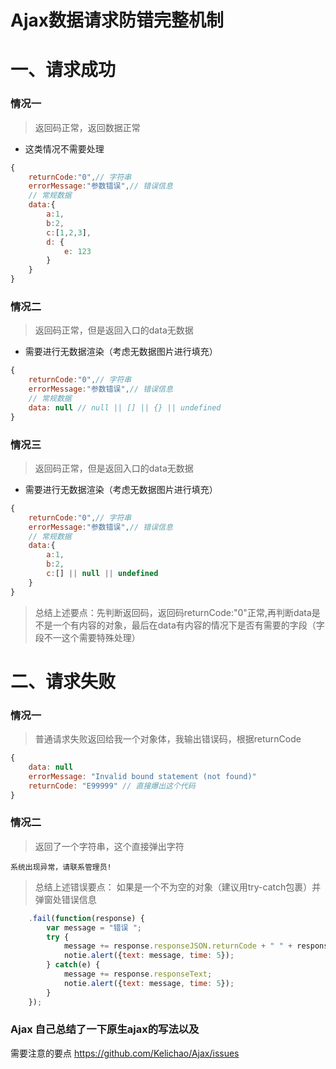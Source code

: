 # Ajax数据请求防错完整机制

# 一、请求成功

### 情况一
> 返回码正常，返回数据正常

- 这类情况不需要处理

```js
{
	returnCode:"0",// 字符串
	errorMessage:"参数错误",// 错误信息
	// 常规数据
	data:{
		a:1,
		b:2,
		c:[1,2,3],
		d: {
		    e: 123
		}
	}
}
```

### 情况二
> 返回码正常，但是返回入口的data无数据

- 需要进行无数据渲染（考虑无数据图片进行填充）

```js
{
	returnCode:"0",// 字符串
	errorMessage:"参数错误",// 错误信息
	// 常规数据
	data: null // null || [] || {} || undefined
}
```

### 情况三
> 返回码正常，但是返回入口的data无数据

- 需要进行无数据渲染（考虑无数据图片进行填充）

```js
{
	returnCode:"0",// 字符串
	errorMessage:"参数错误",// 错误信息
	// 常规数据
	data:{
		a:1,
		b:2,
		c:[] || null || undefined
	}
}
```

> 总结上述要点：先判断返回码，返回码returnCode:"0"正常,再判断data是不是一个有内容的对象，最后在data有内容的情况下是否有需要的字段（字段不一这个需要特殊处理）


# 二、请求失败

### 情况一

> 普通请求失败返回给我一个对象体，我输出错误码，根据returnCode

```js
{
    data: null
    errorMessage: "Invalid bound statement (not found)"
    returnCode: "E99999" // 直接爆出这个代码
}
```

### 情况二

> 返回了一个字符串，这个直接弹出字符

```
系统出现异常，请联系管理员! 
```

> 总结上述错误要点： 如果是一个不为空的对象（建议用try-catch包裹）并弹窗处错误信息
```js
    .fail(function(response) {
        var message = "错误 ";
        try {
            message += response.responseJSON.returnCode + " " + response.responseJSON.errorMessage;
            notie.alert({text: message, time: 5});
        } catch(e) {
            message += response.responseText;
            notie.alert({text: message, time: 5});
        }
    });
```

### Ajax 自己总结了一下原生ajax的写法以及
需要注意的要点 https://github.com/Kelichao/Ajax/issues
